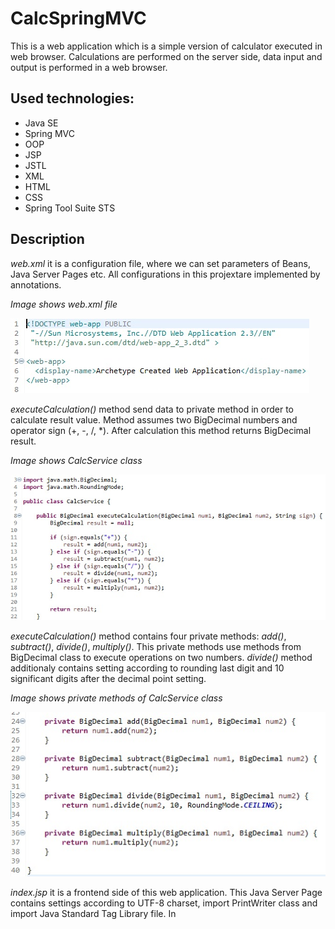 # **CalcSpringMVC**

This is a web application which is a simple version of calculator executed in web browser.
Calculations are performed on the server side, data input and output is performed in a web browser.

## Used technologies:
* Java SE
* Spring MVC
* OOP
* JSP
* JSTL
* XML
* HTML
* CSS
* Spring Tool Suite STS

## Description

*web.xml* it is a configuration file, where we can set parameters of Beans, Java Server Pages etc.
All configurations in this projextare implemented by annotations.

*Image shows web.xml file*

![alt text](/.readmeimages/image1.jpg)

*executeCalculation()* method send data to private method in order to calculate result value.
Method assumes two BigDecimal numbers and operator sign (+, -, /, *).
After calculation this method returns BigDecimal result.

*Image shows CalcService class*

![alt text](/.readmeimages/image2.jpg)

*executeCalculation()* method contains four private methods:
*add()*, *subtract()*, *divide()*, *multiply()*.
This private methods use methods from BigDecimal class to execute operations on two numbers.
*divide()* method additionaly contains setting according to rounding last digit and 10 significant digits after the decimal point setting.

*Image shows private methods of CalcService class*

![alt text](/.readmeimages/image3.jpg)

*index.jsp* it is a frontend side of this web application.
This Java Server Page contains settings according to UTF-8 charset, import PrintWriter class and import Java Standard Tag Library file. 
In *<style>* section is declared a CSS styles configurations. It is contains some CSS classes e.g. *.container{}*.

*Image shows index.jsp page*

![alt text](/.readmeimages/image4.jpg)

This servlet use post HTTP method to communicate with backend side of web application.
URI of controller servlet is */calc-servlet*.
This form contains inputs: two numbers and operator (sign) from predefined list. This set of information is sent to the CalcServlet.

*Image shows <form> implementation in index.jsp file*

![alt text](/.readmeimages/image5.jpg)

*CalcServlet* returns set of data: number 1, number 2, sign, result and flag.
If flag equals 0 then result is printed. This condition is implemented to printing values when they are not null. Flag allows to turn off display of null values.
Last section is footer with informations about author and date.

*Image shows code with scriptlet which implements presenting of results*

![alt text](/.readmeimages/image6.jpg)

*MvcConfig* class is a configuration class extends *WebMvcConfigurerAdapter* class.
This class have a *@Configuration* annotation - this class contains Bean configuration.
*@ComponentScan* annotation take information in which package Spring should search Spring components.
*@EnableWebMvc* annotation enables support for *@Controller* and *@RequestMapping* annotation, which is using in web applications.

*Image shows MvcConfig class*

![alt text](/.readmeimages/image7.jpg)

*CalcServlet* class is a configuration class extends *AbstractAnnotationConfigDispatcherServletInitializer* class.
This class contains 3 methods. This application use 2 of them.
*getServletConfigClasses* method contains collection with information about configuration class.
*getServletMappings* method contains tab of Strings - in this case one String - information about mapping which is related to *Controller* class (fragment of the mapped url path).

*Image shows MyWebInitializer class*

![alt text](/.readmeimages/image8.jpg)

*CalcController* class is a controller of web application - *Controller* annotation. 
*doCalc()* method take request and response objects. *RequestMapping("calc")* annotation is name of this controller (fragment of the mapped url path).
*ModelAndView* is a container where we can place objects and send them to the view. 
From request object we get parameters and save in BigDecimal variables.
In next step *service.executeCalculation()* realized calculations on two numbers from request object.
*mv.addObject()* enables add some objects with like parameters.
*mv.setViewName()* enables set a view target file.
 
*Image shows CalcServlet controller*

![alt text](/.readmeimages/image9.jpg)

*Image shows start page of CalcServlet web application.*
*We can input two numbers and operator sign. Result is printed below.*

![alt text](/.readmeimages/image10.jpg)

*Sign input contains predefined list. We should input one sign from list.*

![alt text](/.readmeimages/image11.jpg)

*JSP page contains functionality "This field is required" for all inputs.*

![alt text](/.readmeimages/image12.jpg)

*Example execution of CalcServlet application:*
*input two numbers and set "/" operator and click "Calculate".*

![alt text](/.readmeimages/image13.jpg)

*Result is printed below. We can input next values.*

![alt text](/.readmeimages/image14.jpg)

*Result of addition.*

![alt text](/.readmeimages/image15.jpg)

*Result of subtraction.*

![alt text](/.readmeimages/image16.jpg)

*Result of multiplying.*

![alt text](/.readmeimages/image17.jpg)
